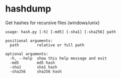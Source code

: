 # hashdump
Get hashes for recursive files (windows/unix)


    usage: hash.py [-h] [-md5] [-sha1] [-sha256] path

    positional arguments:
      path        relative or full path

    optional arguments:
      -h, --help  show this help message and exit
      -md5        md5 hash
      -sha1       sha1 hash
      -sha256     sha256 hash
